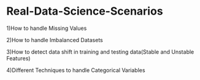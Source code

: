 # Real-Data-Science-Scenarios 
1)How to handle Missing Values

2)How to handle Imbalanced Datasets

3)How to detect data shift in training and testing data(Stable and Unstable Features)

4)Different Techniques to handle Categorical Variables
